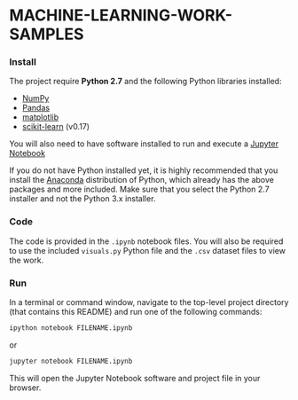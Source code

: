 # MACHINE-LEARNING-WORK-SAMPLES

### Install

The project require **Python 2.7** and the following Python libraries installed:

- [NumPy](http://www.numpy.org/)
- [Pandas](http://pandas.pydata.org)
- [matplotlib](http://matplotlib.org/)
- [scikit-learn](http://scikit-learn.org/stable/) (v0.17)

You will also need to have software installed to run and execute a [Jupyter Notebook](http://ipython.org/notebook.html)

If you do not have Python installed yet, it is highly recommended that you install the [Anaconda](http://continuum.io/downloads) distribution of Python, which already has the above packages and more included. Make sure that you select the Python 2.7 installer and not the Python 3.x installer. 

### Code

The code is provided in the `.ipynb` notebook files. You will also be required to use the included `visuals.py` Python file and the `.csv` dataset files to view the work. 
### Run

In a terminal or command window, navigate to the top-level project directory (that contains this README) and run one of the following commands:

```bash
ipython notebook FILENAME.ipynb
```  
or
```bash
jupyter notebook FILENAME.ipynb
```

This will open the Jupyter Notebook software and project file in your browser.

